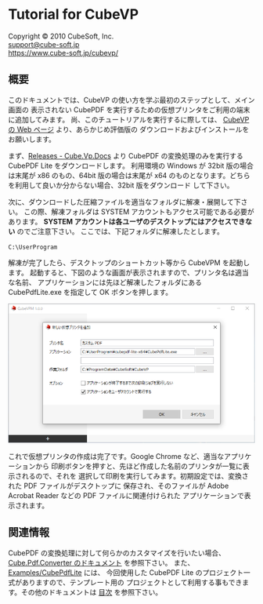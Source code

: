Tutorial for CubeVP
====

Copyright © 2010 CubeSoft, Inc.  
support@cube-soft.jp  
https://www.cube-soft.jp/cubevp/

## 概要

このドキュメントでは、CubeVP の使い方を学ぶ最初のステップとして、メイン画面の
表示されない CubePDF を実行するための仮想プリンタをご利用の端末に追加してみます。
尚、このチュートリアルを実行するに際しては、
[CubeVP の Web ページ](https://www.cube-soft.jp/cubevp/) より、あらかじめ評価版の
ダウンロードおよびインストールをお願いします。

まず、[Releases - Cube.Vp.Docs](https://github.com/cube-soft/Cube.Vp.Docs/releases)
より CubePDF の変換処理のみを実行する CubePDF Lite をダウンロードします。
利用環境の Windows が 32bit 版の場合は末尾が x86 のもの、64bit 版の場合は末尾が
x64 のものとなります。どちらを利用して良いか分からない場合、32bit 版をダウンロード
して下さい。

次に、ダウンロードした圧縮ファイルを適当なフォルダに解凍・展開して下さい。
この際、解凍フォルダは SYSTEM アカウントもアクセス可能である必要があります。
**SYSTEM アカウントは各ユーザのデスクトップにはアクセスできない** のでご注意下さい。
ここでは、下記フォルダに解凍したとします。

```
C:\UserProgram
```

解凍が完了したら、デスクトップのショートカット等から CubeVPM を起動します。
起動すると、下図のような画面が表示されますので、プリンタ名は適当な名前、
アプリケーションには先ほど解凍したフォルダにある CubePdfLite.exe を指定して OK
ボタンを押します。

![CubePdfLite.exe を指定して新しい仮想プリンタを作成](https://github.com/cube-soft/Cube.Vp.Docs/blob/master/Documents/Assets/Cube.Vp.Tutorial.ja.01.png?raw=true)

これで仮想プリンタの作成は完了です。Google Chrome など、適当なアプリケーションから
印刷ボタンを押すと、先ほど作成した名前のプリンタが一覧に表示されるので、それを
選択して印刷を実行してみます。初期設定では、変換された PDF ファイルがデスクトップに
保存され、そのファイルが Adobe Acrobat Reader などの PDF ファイルに関連付けられた
アプリケーションで表示されます。

## 関連情報

CubePDF の変換処理に対して何らかのカスタマイズを行いたい場合、
[Cube.Pdf.Converter のドキュメント](https://github.com/cube-soft/Cube.Vp.Docs/blob/master/Documents/Cube.Pdf.Converter.ja.md) を参照下さい。
また、[Examples/CubePdfLite](https://github.com/cube-soft/Cube.Vp.Docs/tree/master/Examples/CubePdfLite) には、
今回使用した CubePDF Lite のプロジェクト一式がありますので、テンプレート用の
プロジェクトとして利用する事もできます。その他のドキュメントは
[目次](https://github.com/cube-soft/Cube.Vp.Docs/blob/master/Index.ja.md) を参照下さい。